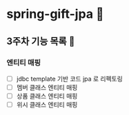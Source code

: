 # spring-gift-jpa 🎁

## 3주차 기능 목록 📄
### 엔티티 매핑
- [ ] jdbc template 기반 코드 jpa 로 리펙토링
- [ ] 멤버 클래스 엔티티 매핑
- [ ] 상품 클래스 엔티티 매핑
- [ ] 위시 클래스 엔티티 매핑